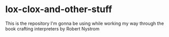# lox-clox-and-other-stuff
This is the repository I'm gonna be using while working my way through the book crafting interpreters by Robert Nystrom

